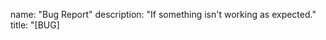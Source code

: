 name: "Bug Report"
description: "If something isn't working as expected."
title: "[BUG] <title>"
labels: ["Bug"]
body:
  - type: markdown
    attributes:
      value: Thanks for taking the time to file a bug report! ❤️ Please fill out this form to describe your issue.

  - type: checkboxes
    id: input1
    attributes:
      label: "⌨️"
      options:
        - label: Would you like to work on a fix?

  - type: dropdown
    attributes:
      label: Where is the bug from?
      options:
        - PWC Core
        - PWC Compiler
        - I don't know
    validations:
      required: true

  - type: textarea
    attributes:
      label: Minimal code and steps to reproduce the bug
      description: |
        To help fixing the bug sooner, you should provide the minimal code and steps necessary to reproduce the bug.
        If it's not possible to reproduce the bug with simple code, a GitHub repository link is also ok.
      placeholder: |
        ```js
        const your => (code) => here;
        ```
        1. In this environment...
        2. With this config...
        3. Run '...'
        4. See error...
    validations:
      required: true

  - type: textarea
    attributes:
      label: Current and expected behavior
      description: A clear and concise description of what it happens and what you would expect.
    validations:
      required: true

  - type: textarea
    attributes:
      label: Environment
      placeholder: |
        - OS: [e.g. macOS 10.15.4, Windows 10, iOS]
        - PWC version: [e.g. 1.0.0]
        - Node: [e.g. Node 15]
        - Browser: [e.g. chrome, safari]
    validations:
      required: true

  - type: textarea
    attributes:
      label: Possible solution
      description: "If you have any suggestion on a fix for the bug."

  - type: textarea
    attributes:
      label: Additional context
      description: "Add any other context about the problem here. Or a screenshot if applicable."
